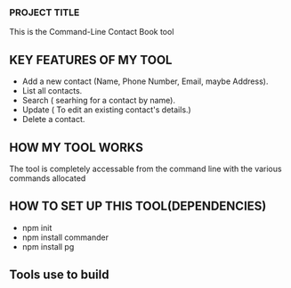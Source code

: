 ### PROJECT TITLE

This is the Command-Line Contact Book tool

## KEY FEATURES OF MY TOOL

- Add a new contact (Name, Phone Number, Email, maybe Address).
- List all contacts.
- Search ( searhing for a contact by name).
- Update ( To edit an existing contact's details.)
- Delete a contact.

## HOW MY TOOL WORKS

The tool is completely accessable from the command line with the various commands allocated

## HOW TO SET UP THIS TOOL(DEPENDENCIES)
- npm init 
- npm install commander
- npm install pg

## Tools use to build
